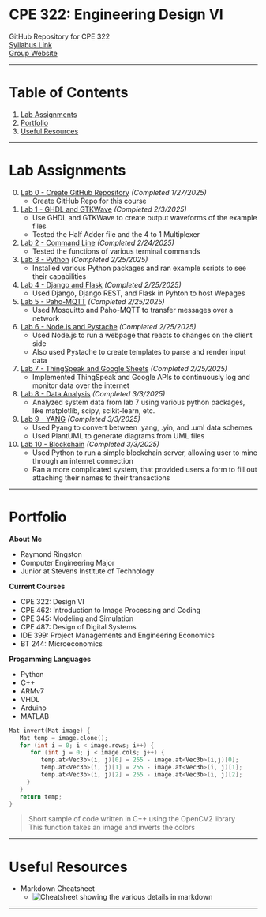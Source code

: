 # CPE 322: Engineering Design VI
GitHub Repository for CPE 322\
[Syllabus Link](https://sit.instructure.com/courses/77142)\
[Group Website](https://sites.google.com/stevens.edu/cpe322-group/home)

---

# Table of Contents
1. [Lab Assignments](#lab-assignments)
2. [Portfolio](#portfolio)
3. [Useful Resources](#useful-resources)
   
---

# Lab Assignments
0. [Lab 0 - Create GitHub Repository](https://github.com/rayringston/CPE-322/edit/main/README.md) *(Completed 1/27/2025)*
   * Create GitHub Repo for this course
1. [Lab 1 - GHDL and GTKWave](Lab%201/lab1.md) *(Completed 2/3/2025)*
   * Use GHDL and GTKWave to create output waveforms of the example files
   * Tested the Half Adder file and the 4 to 1 Multiplexer
2. [Lab 2 - Command Line](Lab%202/README.md) *(Completed 2/24/2025)*
   * Tested the functions of various terminal commands
3. [Lab 3 - Python](Lab%203/README.md) *(Completed 2/25/2025)*
   * Installed various Python packages and ran example scripts to see their capabilities
4. [Lab 4 - Django and Flask](Lab%204/README.md) *(Completed 2/25/2025)*
   * Used Django, Django REST, and Flask in Pyhton to host Wepages
5. [Lab 5 - Paho-MQTT](Lab%205/README.md) *(Completed 2/25/2025)*
   * Used Mosquitto and Paho-MQTT to transfer messages over a network
6. [Lab 6 - Node.js and Pystache](Lab%206/README.md) *(Completed 2/25/2025)*
   * Used Node.js to run a webpage that reacts to changes on the client side
   * Also used Pystache to create templates to parse and render input data
7. [Lab 7 - ThingSpeak and Google Sheets](Lab%207/README.md) *(Completed 2/25/2025)*
   * Implemented ThingSpeak and Google APIs to continuously log and monitor data over the internet
8. [Lab 8 - Data Analysis](Lab%208/README.md) *(Completed 3/3/2025)*
   * Analyzed system data from lab 7 using various python packages, like matplotlib, scipy, scikit-learn, etc.
9. [Lab 9 - YANG](Lab%209/README.md) *(Completed 3/3/2025)*
   * Used Pyang to convert between .yang, .yin, and .uml data schemes
   * Used PlantUML to generate diagrams from UML files
10. [Lab 10 - Blockchain](Lab%2010/README.md) *(Completed 3/3/2025)*
    * Used Python to run a simple blockchain server, allowing user to mine through an internet connection
    * Ran a more complicated system, that provided users a form to fill out attaching their names to their transactions
    
--- 

# Portfolio
**About Me**
- Raymond Ringston
- Computer Engineering Major
- Junior at Stevens Institute of Technology

**Current Courses**
- CPE 322: Design VI
- CPE 462: Introduction to Image Processing and Coding
- CPE 345: Modeling and Simulation
- CPE 487: Design of Digital Systems
- IDE 399: Project Managements and Engineering Economics
- BT 244: Microeconomics

**Progamming Languages**
- Python
- C++
- ARMv7
- VHDL
- Arduino
- MATLAB

```c++
Mat invert(Mat image) {
   Mat temp = image.clone();
   for (int i = 0; i < image.rows; i++) {
      for (int j = 0; j < image.cols; j++) {
         temp.at<Vec3b>(i, j)[0] = 255 - image.at<Vec3b>(i,j)[0];
         temp.at<Vec3b>(i, j)[1] = 255 - image.at<Vec3b>(i, j)[1];
         temp.at<Vec3b>(i, j)[2] = 255 - image.at<Vec3b>(i, j)[2];
     }
   }
   return temp;
}
```
> Short sample of code written in C++ using the OpenCV2 library\
> This function takes an image and inverts the colors
---

# Useful Resources
- Markdown Cheatsheet
   - ![Cheatsheet showing the various details in markdown](https://github.com/user-attachments/assets/53080796-c119-4275-80ef-203584271114)

 
---
  
